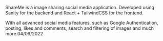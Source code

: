 ShareMe is a image sharing social media application. Developed using Sanity for the backend and React + TailwindCSS for the frontend.

With all advanced social media features, such as Google Authentication, posting, likes and comments, search and filtering of images and much more.04/09/2022
